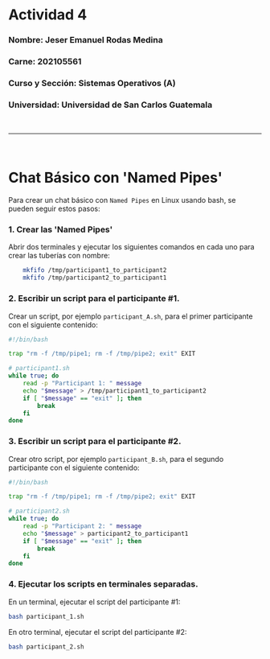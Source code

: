 # Actividad 4

### **Nombre:** Jeser Emanuel Rodas Medina  
### **Carne:** 202105561  
### **Curso y Sección:** Sistemas Operativos (A)  
### **Universidad:** Universidad de San Carlos Guatemala  

</br>

---

</br>

# Chat Básico con 'Named Pipes'
Para crear un chat básico con `Named Pipes` en Linux usando bash, se pueden seguir estos pasos:

### 1. Crear las 'Named Pipes'
Abrir dos terminales y ejecutar los siguientes comandos en cada uno para crear las tuberías con nombre:

```sh
    mkfifo /tmp/participant1_to_participant2
    mkfifo /tmp/participant2_to_participant1
```

### 2. Escribir un script para el participante #1.
Crear un script, por ejemplo `participant_A.sh`, para el primer participante con el siguiente contenido:
```sh
#!/bin/bash

trap "rm -f /tmp/pipe1; rm -f /tmp/pipe2; exit" EXIT

# participant1.sh
while true; do
    read -p "Participant 1: " message
    echo "$message" > /tmp/participant1_to_participant2
    if [ "$message" == "exit" ]; then
        break
    fi
done

```

### 3. Escribir un script para el participante #2.
Crear otro script, por ejemplo `participant_B.sh`, para el segundo participante con el siguiente contenido:

```sh
#!/bin/bash

trap "rm -f /tmp/pipe1; rm -f /tmp/pipe2; exit" EXIT

# participant2.sh
while true; do
    read -p "Participant 2: " message
    echo "$message" > participant2_to_participant1
    if [ "$message" == "exit" ]; then
        break
    fi
done

```

### 4. Ejecutar los scripts en terminales separadas.
En un terminal, ejecutar el script del participante #1:
```sh
bash participant_1.sh
```

En otro terminal, ejecutar el script del participante #2:
```sh
bash participant_2.sh
```